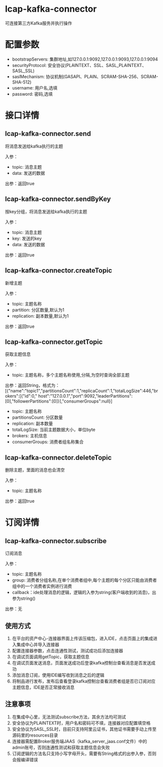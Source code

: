 # lcap-kafka-connector

可连接第三方Kafka服务并执行操作

# 配置参数

- bootstrapServers: 集群地址,如127.0.0.1:9092,127.0.0.1:9093,127.0.0.1:9094
- securityProtocol: 安全协议(PLAINTEXT、SSL、SASL_PLAINTEXT、SASL_SSL)
- saslMechanism: 协议机制(GASAPI、PLAIN、SCRAM-SHA-256、SCRAM-SHA-512)
- username: 用户名,选填
- password: 密码,选填

# 接口详情

## lcap-kafka-connector.send

将消息发送给kafka执行的主题

入参：

- topic: 消息主题
- data: 发送的数据

出参：返回true

## lcap-kafka-connector.sendByKey

按key分组，将消息发送给kafka执行的主题

入参：

- topic: 消息主题
- key: 发送的key
- data: 发送的数据

出参：返回true

## lcap-kafka-connector.createTopic

新增主题

入参：

- topic: 主题名称
- partition: 分区数量,默认为1
- replication: 副本数量,默认为1

出参：返回true

## lcap-kafka-connector.getTopic

获取主题信息

入参：

- topic: 主题名称，多个主题名称使用,分隔,为空时查询全部主题

出参：返回String，格式为：[{"name":"topic1","partitionsCount":1,"replicaCount":1,"totalLogSize":446,"brokers":[{"id":0,"
host":"127.0.0.1","port":9092,"leaderPartitions":[0],"followerPartitions":[0]}],"consumerGroups":null}]

- topic: 主题名称
- partitionsCount: 分区数量
- replication: 副本数量
- totalLogSize: 当前主题数据大小，单位byte
- brokers: 主机信息
- consumerGroups: 消费者组名称集合

## lcap-kafka-connector.deleteTopic

删除主题，里面的消息也会清空

入参：

- topic: 主题名称

出参：返回true

# 订阅详情

## lcap-kafka-connector.subscribe

订阅消息

入参：

- topic: 主题名称
- group: 消费者分组名称,在单个消费者组中,每个主题的每个分区只能由消费者组中的一个消费者实例进行消费
- callback：ide处理消息的逻辑，逻辑的入参为string(客户端收到的消息)，出参为string()

出参：无

## 使用方式

1. 在平台的资产中心-连接器界面上传该压缩包，进入IDE，点击页面上的集成进入集成中心并导入连接器
2. 配置连接器参数，点击连通性测试，测试成功后添加连接器
3. 在调试页面调用getTopic，获取主题信息
4. 在调试页面发送消息，页面发送成功后登录kafka控制台查看消息是否发送成功
5. 添加消息订阅，使用IDE编写收到消息之后的逻辑
6. 将制品进行发布，发布后查看登录kafka控制台查看消费者组是否已订阅对应主题信息，IDE是否正常接收消息

## 注意事项

1. 在集成中心里，无法测试subscribe方法，其余方法均可测试
2. 安全协议为PLAINTEXT时，用户名和密码可不填，连接器对应配置填空格
3. 安全协议为SASL_SSL时，目前只支持阿里云证书，其他证书需要手动上传至源码里的resources目录
4. 连接器需配置Broker服务端JAAS（kafka_server_jaas.conf文件）中的admin账号，否则连通性测试和获取主题信息会失败
5. 订阅逻辑的方法名只支持小写字母开头，需要有String格式的出参入参，否则会报编译错误
